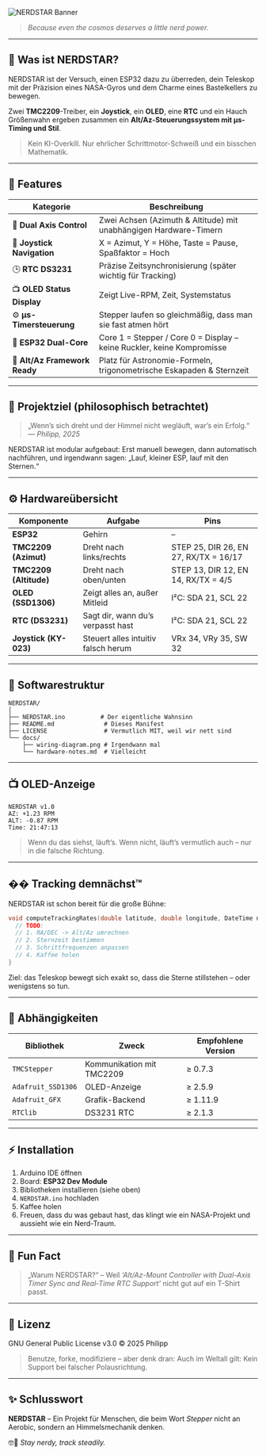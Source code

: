 ![NERDSTAR Banner](docs/nerdstar-banner.svg?raw=true)


> *Because even the cosmos deserves a little nerd power.*

---

## 🚀 Was ist NERDSTAR?

NERDSTAR ist der Versuch, einen ESP32 dazu zu überreden,
dein Teleskop mit der Präzision eines NASA-Gyros und dem Charme eines Bastelkellers zu bewegen.

Zwei **TMC2209**-Treiber, ein **Joystick**, ein **OLED**, eine **RTC**
und ein Hauch Größenwahn ergeben zusammen ein
**Alt/Az-Steuerungssystem mit µs-Timing und Stil**.

> Kein KI-Overkill.
> Nur ehrlicher Schrittmotor-Schweiß und ein bisschen Mathematik.

---

## 🧬 Features

| Kategorie                     | Beschreibung                                                           |
| ----------------------------- | ---------------------------------------------------------------------- |
| 🔭 **Dual Axis Control**      | Zwei Achsen (Azimuth & Altitude) mit unabhängigen Hardware-Timern      |
| 🔹 **Joystick Navigation**    | X = Azimut, Y = Höhe, Taste = Pause, Spaßfaktor = Hoch                 |
| 🕒 **RTC DS3231**             | Präzise Zeitsynchronisierung (später wichtig für Tracking)             |
| 📺 **OLED Status Display**    | Zeigt Live-RPM, Zeit, Systemstatus                                     |
| ⚙️ **µs-Timersteuerung**      | Stepper laufen so gleichmäßig, dass man sie fast atmen hört            |
| 🧠 **ESP32 Dual-Core**        | Core 1 = Stepper / Core 0 = Display – keine Ruckler, keine Kompromisse |
| 🧮 **Alt/Az Framework Ready** | Platz für Astronomie-Formeln, trigonometrische Eskapaden & Sternzeit   |

---

## 💮 Projektziel (philosophisch betrachtet)

> „Wenn’s sich dreht und der Himmel nicht wegläuft, war’s ein Erfolg.“
> — *Philipp, 2025*

NERDSTAR ist modular aufgebaut:
Erst manuell bewegen, dann automatisch nachführen,
und irgendwann sagen: „Lauf, kleiner ESP, lauf mit den Sternen.“

---

## ⚙️ Hardwareübersicht

| Komponente             | Aufgabe                             | Pins                                  |
| ---------------------- | ----------------------------------- | ------------------------------------- |
| **ESP32**              | Gehirn                              | –                                     |
| **TMC2209 (Azimut)**   | Dreht nach links/rechts             | STEP 25, DIR 26, EN 27, RX/TX = 16/17 |
| **TMC2209 (Altitude)** | Dreht nach oben/unten               | STEP 13, DIR 12, EN 14, RX/TX = 4/5   |
| **OLED (SSD1306)**     | Zeigt alles an, außer Mitleid       | I²C: SDA 21, SCL 22                   |
| **RTC (DS3231)**       | Sagt dir, wann du’s verpasst hast   | I²C: SDA 21, SCL 22                   |
| **Joystick (KY-023)**  | Steuert alles intuitiv falsch herum | VRx 34, VRy 35, SW 32                 |

---

## 🧠 Softwarestruktur

```
NERDSTAR/
│
├── NERDSTAR.ino          # Der eigentliche Wahnsinn
├── README.md              # Dieses Manifest
├── LICENSE                # Vermutlich MIT, weil wir nett sind
└── docs/
    ├── wiring-diagram.png # Irgendwann mal
    └── hardware-notes.md  # Vielleicht
```

---

## 📺 OLED-Anzeige

```
NERDSTAR v1.0
AZ: +1.23 RPM
ALT: -0.87 RPM
Time: 21:47:13
```

> Wenn du das siehst, läuft’s.
> Wenn nicht, läuft’s vermutlich auch – nur in die falsche Richtung.

---

## �� Tracking demnächst™

NERDSTAR ist schon bereit für die große Bühne:

```cpp
void computeTrackingRates(double latitude, double longitude, DateTime now) {
  // TODO:
  // 1. RA/DEC -> Alt/Az umrechnen
  // 2. Sternzeit bestimmen
  // 3. Schrittfrequenzen anpassen
  // 4. Kaffee holen
}
```

Ziel: das Teleskop bewegt sich exakt so,
dass die Sterne stillstehen – oder wenigstens so tun.

---

## 🧰 Abhängigkeiten

| Bibliothek         | Zweck                     | Empfohlene Version |
| ------------------ | ------------------------- | ------------------ |
| `TMCStepper`       | Kommunikation mit TMC2209 | ≥ 0.7.3            |
| `Adafruit_SSD1306` | OLED-Anzeige              | ≥ 2.5.9            |
| `Adafruit_GFX`     | Grafik-Backend            | ≥ 1.11.9           |
| `RTClib`           | DS3231 RTC                | ≥ 2.1.3            |

---

## ⚡ Installation

1. Arduino IDE öffnen
2. Board: **ESP32 Dev Module**
3. Bibliotheken installieren (siehe oben)
4. `NERDSTAR.ino` hochladen
5. Kaffee holen
6. Freuen, dass du was gebaut hast, das klingt wie ein NASA-Projekt und aussieht wie ein Nerd-Traum.

---

## 📸 Fun Fact

> „Warum NERDSTAR?“
> – Weil *‘Alt/Az-Mount Controller with Dual-Axis Timer Sync and Real-Time RTC Support’*
> nicht gut auf ein T-Shirt passt.

---

## 💩 Lizenz

GNU General Public License v3.0 © 2025 Philipp

> Benutze, forke, modifiziere – aber denk dran:
> Auch im Weltall gilt: Kein Support bei falscher Polausrichtung.

---

## ✨ Schlusswort

**NERDSTAR** –
Ein Projekt für Menschen, die beim Wort *Stepper*
nicht an Aerobic, sondern an Himmelsmechanik denken.

🤓🌠 *Stay nerdy, track steadily.*
